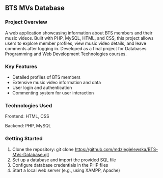 ## BTS MVs Database

### Project Overview

A web application showcasing information about BTS members and their music videos. Built with PHP, MySQL, HTML, and CSS, this project allows users to explore member profiles, view music video details, and leave comments after logging in. Developed as a final project for Databases Programming and Web Development Technologies courses.


### Key Features
- Detailed profiles of BTS members
- Extensive music video information and data
- User login and authentication
- Commenting system for user interaction


### Technologies Used
Frontend: HTML, CSS

Backend: PHP, MySQL


### Getting Started

1. Clone the repository: git clone https://github.com/mdziegielewska/BTS-MVs-Database.git
2. Set up a database and import the provided SQL file
3. Configure database credentials in the PHP files
4. Start a local web server (e.g., using XAMPP, Apache)
